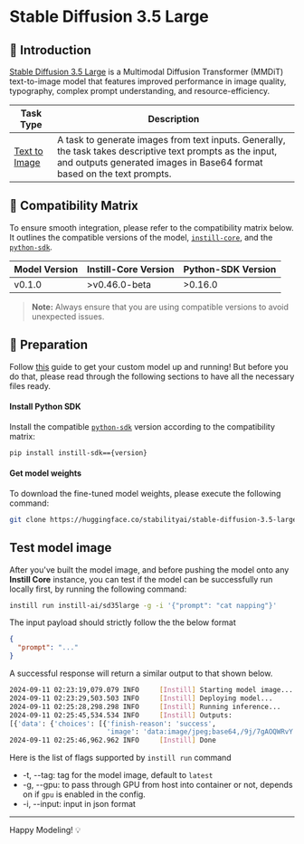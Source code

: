 # Stable Diffusion 3.5 Large

## 📖 Introduction

[Stable Diffusion 3.5 Large](https://huggingface.co/stabilityai/stable-diffusion-3.5-large) is a Multimodal Diffusion Transformer (MMDiT) text-to-image model that features improved performance in image quality, typography, complex prompt understanding, and resource-efficiency.

| Task Type                                                                  | Description                                                                                                                                                                           |
| -------------------------------------------------------------------------- | ------------------------------------------------------------------------------------------------------------------------------------------------------------------------------------- |
| [Text to Image](https://www.instill.tech/docs/model/ai-task#text-to-image) | A task to generate images from text inputs. Generally, the task takes descriptive text prompts as the input, and outputs generated images in Base64 format based on the text prompts. |

## 🔄 Compatibility Matrix

To ensure smooth integration, please refer to the compatibility matrix below. It outlines the compatible versions of the model, [`instill-core`](https://github.com/instill-ai/instill-core), and the [`python-sdk`](https://github.com/instill-ai/python-sdk).

| Model Version | Instill-Core Version | Python-SDK Version |
| ------------- | -------------------- | ------------------ |
| v0.1.0        | >v0.46.0-beta        | >0.16.0            |

> **Note:** Always ensure that you are using compatible versions to avoid unexpected issues.

## 🚀 Preparation

Follow [this](../README.md) guide to get your custom model up and running! But before you do that, please read through the following sections to have all the necessary files ready.

#### Install Python SDK

Install the compatible [`python-sdk`](https://github.com/instill-ai/python-sdk) version according to the compatibility matrix:

```bash
pip install instill-sdk=={version}
```

#### Get model weights

To download the fine-tuned model weights, please execute the following command:

```bash
git clone https://huggingface.co/stabilityai/stable-diffusion-3.5-large
```

## Test model image

After you've built the model image, and before pushing the model onto any **Instill Core** instance, you can test if the model can be successfully run locally first, by running the following command:

```bash
instill run instill-ai/sd35large -g -i '{"prompt": "cat napping"}'
```

The input payload should strictly follow the the below format

```json
{
  "prompt": "..."
}
```

A successful response will return a similar output to that shown below.

```bash
2024-09-11 02:23:19,079.079 INFO     [Instill] Starting model image...
2024-09-11 02:23:29,503.503 INFO     [Instill] Deploying model...
2024-09-11 02:25:28,298.298 INFO     [Instill] Running inference...
2024-09-11 02:25:45,534.534 INFO     [Instill] Outputs:
[{'data': {'choices': [{'finish-reason': 'success',
                        'image': 'data:image/jpeg;base64,/9j/7gAOQWRvY...'}]}}]
2024-09-11 02:25:46,962.962 INFO     [Instill] Done
```

Here is the list of flags supported by `instill run` command

- -t, --tag: tag for the model image, default to `latest`
- -g, --gpu: to pass through GPU from host into container or not, depends on if `gpu` is enabled in the config.
- -i, --input: input in json format

---

Happy Modeling! 💡
